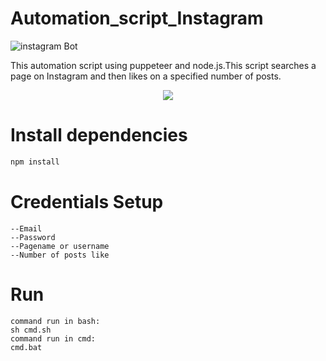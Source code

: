 # Automation_script_Instagram

![instagram Bot](http://img.shields.io/badge/Automation-Instagram--Autoliker-green.svg?style=flat&logo=instagram)

This automation script using puppeteer and node.js.This script searches a page on Instagram and then likes on a specified number of posts.

<div style="text-align:center"><img src="https://user-images.githubusercontent.com/31733809/81579157-6fb40600-93c9-11ea-920f-4974b118b6f1.gif" /></div>

# Install dependencies
``` bash
npm install
```
# Credentials Setup
```
--Email
--Password
--Pagename or username
--Number of posts like
```

# Run
```
command run in bash:
sh cmd.sh
command run in cmd:
cmd.bat
```


